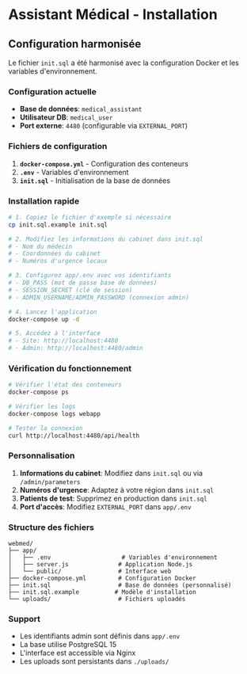 # Assistant Médical - Installation

## Configuration harmonisée

Le fichier `init.sql` a été harmonisé avec la configuration Docker et les variables d'environnement.

### Configuration actuelle

- **Base de données**: `medical_assistant`
- **Utilisateur DB**: `medical_user`  
- **Port externe**: `4480` (configurable via `EXTERNAL_PORT`)

### Fichiers de configuration

1. **`docker-compose.yml`** - Configuration des conteneurs
2. **`.env`** - Variables d'environnement
3. **`init.sql`** - Initialisation de la base de données

### Installation rapide

```bash
# 1. Copiez le fichier d'exemple si nécessaire
cp init.sql.example init.sql

# 2. Modifiez les informations du cabinet dans init.sql
# - Nom du médecin
# - Coordonnées du cabinet  
# - Numéros d'urgence locaux

# 3. Configurez app/.env avec vos identifiants
# - DB_PASS (mot de passe base de données)
# - SESSION_SECRET (clé de session)
# - ADMIN_USERNAME/ADMIN_PASSWORD (connexion admin)

# 4. Lancez l'application
docker-compose up -d

# 5. Accédez à l'interface
# - Site: http://localhost:4480
# - Admin: http://localhost:4480/admin
```

### Vérification du fonctionnement

```bash
# Vérifier l'état des conteneurs
docker-compose ps

# Vérifier les logs
docker-compose logs webapp

# Tester la connexion
curl http://localhost:4480/api/health
```

### Personnalisation

1. **Informations du cabinet**: Modifiez dans `init.sql` ou via `/admin/parameters`
2. **Numéros d'urgence**: Adaptez à votre région dans `init.sql`  
3. **Patients de test**: Supprimez en production dans `init.sql`
4. **Port d'accès**: Modifiez `EXTERNAL_PORT` dans `app/.env`

### Structure des fichiers

```
webmed/
├── app/
│   ├── .env                    # Variables d'environnement
│   ├── server.js              # Application Node.js
│   └── public/                # Interface web
├── docker-compose.yml         # Configuration Docker
├── init.sql                   # Base de données (personnalisé)
├── init.sql.example          # Modèle d'installation
└── uploads/                   # Fichiers uploadés
```

### Support

- Les identifiants admin sont définis dans `app/.env`
- La base utilise PostgreSQL 15
- L'interface est accessible via Nginx
- Les uploads sont persistants dans `./uploads/`
